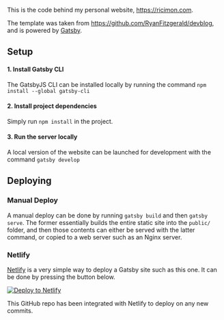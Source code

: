 This is the code behind my personal website, https://ricimon.com.

The template was taken from https://github.com/RyanFitzgerald/devblog, and is powered by [Gatsby](https://www.gatsbyjs.com/).

## Setup

#### 1. Install Gatsby CLI

The GatsbyJS CLI can be installed locally by running the command `npm install --global gatsby-cli`

#### 2. Install project dependencies

Simply run `npm install` in the project.

#### 3. Run the server locally

A local version of the website can be launched for development with the command `gatsby develop`

## Deploying

### Manual Deploy

A manual deploy can be done by running `gatsby build` and then `gatsby serve`. The former essentially builds the entire static site into the `public/` folder, and then those contents can either be served with the latter command, or copied to a web server such as an Nginx server.

### Netlify

[Netlify](https://www.netlify.com) is a very simple way to deploy a Gatsby site such as this one. It can be done by pressing the button below.

[![Deploy to Netlify](https://www.netlify.com/img/deploy/button.svg)](https://app.netlify.com/start/deploy?repository=https://github.com/Ricimon/ricimon.com)

This GitHub repo has been integrated with Netlify to deploy on any new commits.

